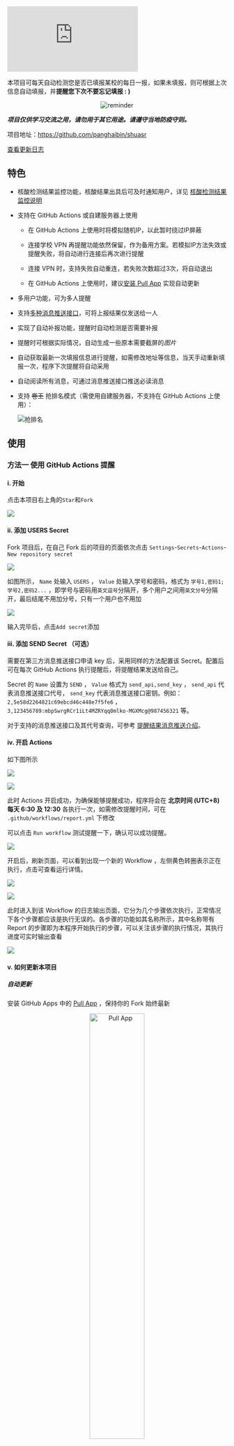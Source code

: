 ![shuasr](https://tools.caduo.ml/shuasr-cover.php?v=20220325.3)

本项目可每天自动检测您是否已填报某校的每日一报，如果未填报，则可根据上次信息自动填报，并**提醒您下次不要忘记填报 : )**

<p align="center">
<img alt="reminder" src="./img/reminder.jpg"/>
</p>

***项目仅供学习交流之用，请勿用于其它用途。请遵守当地防疫守则。***

项目地址：<https://github.com/panghaibin/shuasr>

[查看更新日志](./CHANGELOG.md)

## 特色
- 核酸检测结果监控功能，核酸结果出具后可及时通知用户，详见 [核酸检测结果监控说明](PCR_Checker.md)

- 支持在 GitHub Actions 或自建服务器上使用

  - 在 GitHub Actions 上使用时将模拟随机IP，以此暂时绕过IP屏蔽

  - 连接学校 VPN 再提醒功能依然保留，作为备用方案。若模拟IP方法失效或提醒失败，将自动进行连接后再次进行提醒
  
  - 连接 VPN 时，支持失败自动重连，若失败次数超过3次，将自动退出
  
  - 在 GitHub Actions 上使用时，建议[安装 Pull App](#自动更新) 实现自动更新

- 多用户功能，可为多人提醒

- 支持[多种消息推送接口](#提醒结果消息推送介绍)，可将上报结果仅发送给一人

- 实现了自动补报功能，提醒时自动检测是否需要补报

- 提醒时可根据实际情况，自动生成一些原本需要截屏的*图片*

- 自动获取最新一次填报信息进行提醒，如需修改地址等信息，当天手动重新填报一次，程序下次提醒将自动采用

- 自动阅读所有消息，可通过消息推送接口推送必读消息

- 支持 ~~卷王~~ 抢排名模式（需使用自建服务器，不支持在 GitHub Actions 上使用）：

    ![抢排名](./img/rank.jpg)

## 使用

### 方法一  使用 GitHub Actions 提醒
#### i. 开始
点击本项目右上角的`Star`和`Fork`

![](./img/gh-1.jpg)

#### ii. 添加 USERS Secret
Fork 项目后，在自己 Fork 后的项目的页面依次点击 `Settings`-`Secrets`-`Actions`-`New repository secret`

![](./img/gh-2.jpg)

如图所示， `Name` 处输入 `USERS` ， `Value` 处输入学号和密码，格式为 `学号1,密码1;学号2,密码2...` ，即学号与密码用`英文逗号`分隔开，多个用户之间用`英文分号`分隔开，最后结尾不用加分号，只有一个用户也不用加

![](./img/gh-3.jpg)

输入完毕后，点击`Add secret`添加

#### iii. 添加 SEND Secret （可选）

需要在第三方消息推送接口申请 key 后，采用同样的方法配置该 Secret。配置后可在每次 GitHub Actions 执行提醒后，将提醒结果发送给自己。

Secret 的 `Name` 设置为 `SEND` ， `Value` 格式为 `send_api,send_key` ， `send_api` 代表消息推送接口代号， `send_key` 代表消息推送接口密钥。例如： `2,5e58d2264821c69ebcd46c448e7f5fe6` ， `3,123456789:mbpSwrgRCr1iLt4MZRYqq0mlko-MGXMcg@987456321` 等。

对于支持的消息推送接口及其代号查询，可参考 [提醒结果消息推送介绍](#提醒结果消息推送介绍)。

#### iv. 开启 Actions
如下图所示

![](./img/gh-4.jpg)

![](./img/gh-5.jpg)

此时 Actions 开启成功，为确保能够提醒成功，程序将会在 **北京时间 (UTC+8) 每天 6:30 及 12:30** 各执行一次，如需修改提醒时间，可在 `.github/workflows/report.yml` 下修改

可以点击 `Run workflow` 测试提醒一下，确认可以成功提醒。

![](./img/gh-6.jpg)

开启后，刷新页面，可以看到出现一个新的 Workflow ，左侧黄色转圈表示正在执行，点击可查看运行详情。

![](img/gh-8.png)

![](img/gh-9.png)

此时进入到该 Workflow 的日志输出页面，它分为几个步骤依次执行，正常情况下各个步骤都应该是执行无误的。各步骤的功能如其名称所示，其中名称带有 Report 的步骤即为本程序开始执行的步骤，可以关注该步骤的执行情况，其执行进度可实时输出查看

![](img/gh-10.png)

#### v. 如何更新本项目
##### 自动更新
安装 GitHub Apps 中的 [Pull App](https://github.com/apps/pull) ，保持你的 Fork 始终最新
<p align="center">
<a href="https://github.com/apps/pull"><img alt="Pull App" height="50%" src="https://prod.download/pull-social-svg" width="50%" /></a>
</p>

点击打开后进入到 Pull App 的主页，点击右侧的 `Install` 按钮进入安装页面。如下所示，安装时默认会应用到所有项目，可改为仅应用到本项目的 Fork

![](img/gh-11.jpg)

注意该 App 会强制覆盖你对 Fork 项目的操作，如果你有改动（例如修改了 `.github/workflows/report.yml` ），请注意备份

##### 手动更新
若不安装 Pull App ，当本项目更新后，你 Fork 的项目并不会自动更新。每次本程序更新后，如下图所示，在你 Fork 后的项目页，需要手动点击 `Fetch and merge` 一下，才能更新

![](./img/gh-7.jpg)

你可以 `Watch` 本项目以确保项目更新时能收到消息。如果更新不及时，旧的程序很有可能无法继续使用

### 方法二  在自己的服务器上提醒
此方法适用于自己有服务器，或者在自己电脑上运行的用户，已经配置好 GitHub Actions 的用户可跳过此部分

<details>
<summary>
展开全文
</summary>

#### i. 下载/更新
```shell
git clone https://github.com/panghaibin/shuasr.git
cd shuasr
# 更新
git pull
```

#### ii.安装依赖
```shell
pip3 install -r requirements.txt
```

#### iii. 添加用户，设置消息推送API

##### 方法一：命令行下添加
```shell
# 添加用户
# 如需修改已添加用户的密码，再次执行并输入相同学号即可
python3 main.py add
# 设置消息推送API
python3 main.py send
```

推送API设置可参考 [提醒结果消息推送介绍](#提醒结果消息推送介绍)

##### 方法二：手动修改配置文件 
修改目录下`config.bak.yaml`文件名为`config.yaml`，按照文件所写格式修改填写。

#### iv. 启动
添加设置完毕用户及消息发送API后，建议先执行以下命令测试

```shell
python3 -u main.py test
```

该命令会将所有用户立即测试一次，请关注控制台输出。如控制台无异常输出且能收到消息推送，说明设置无误。若出现异常报错有可能是健康之路已改版，等待更新或向我提PR。

运行以下命令，程序将自行检查是否在上报时间内，并自动进行上报
```shell
python3 -u main.py
```

#### v. 进程守护
启动程序后若关闭控制台程序会自动退出，因此需要进程守护。进程守护的方式有多种，如使用`nohup`命令：

```shell
nohup /usr/bin/python3 -u /root/shuasr/main.py > /root/shuasr/output.log 2>&1 &
```

另外也可以用`screen`，下面以`screen`为例介绍用法。

安装`screen`（部分系统已安装）

```shell
# CentOS
yum install screen
# Debian/Ubuntu
apt-get install screen
```

然后创建一个名为`shu`的screen会话

```shell
screen -L -S shu
```

默认情况下会生成一`screenlog.0`文件，控制台输出将会保存到该文件中，如有错误信息方便查看。

执行`python3 main.py`，按下`Ctrl`+`a`，然后按`d`，离开当前screen会话。

如需恢复，执行

```shell
screen -r shu
```

即可
</details>

## 提醒结果消息推送介绍
目前支持以下消息推送服务：

| 接口代号 | 名称| 官网 |
| :---: | :---: | :---: |
| 1 | Server酱 | https://sct.ftqq.com/ |
| ~~2~~ | ~~推送加（hxtrip域名下）~~ | ~~https://pushplus.hxtrip.com/~~ 该接口已停用 |
| 3 | Telegram Bot | 需自行创建`Bot`，[查看创建方法](./Telegram_bot.md)|
| 4 | PushDeer（开发中，未完善） | https://github.com/easychen/pushdeer |
| 5 | 推送加PushPlus | https://www.pushplus.plus/ |

请前往任意官网注册得到`key`后即可在本项目中使用，在 GitHub Actions 中使用时注意接口代号正确设置。

注意 Telegram Bot 的 Key 的格式为 `BOT_TOKEN@CHAT_ID` ，例如 `123456789:mbpSwrgRCr1iLt4MZRYqq0mlko-MGXMcg@987456321`

## 抢排名模式介绍
该模式仅支持在自建服务器上使用。功能默认开启，每天凌晨 1 点前会向系统不断提交当日的日报信息直到提交成功，以提升排名。如需关闭，修改`config.yaml`中的`grab_mode`值为`False`即可。

关闭后每天7:30提醒一次。

## 更新日志
[点击查看](./CHANGELOG.md)

## 说明

本项目在 2020 年初用 PHP 编写 ~~（为了抢排名第一）~~ ，返校后为了帮室友上报把源代码改得面目全非 ~~（传说中的屎山）（又不是不能用）~~ 。寒假离校后受下列开源项目启发，用 Python3 对 PHP 编写的源代码进行了重写重构。

***本项目仅供学习交流之用，请勿用于其它用途。请遵守当地防疫守则。***

**Take care of yourself, and be well!**

## Thanks
[BlueFisher/SHU-selfreport](https://github.com/BlueFisher/SHU-selfreport)
